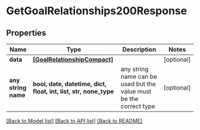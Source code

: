 # GetGoalRelationships200Response


## Properties
Name | Type | Description | Notes
------------ | ------------- | ------------- | -------------
**data** | [**[GoalRelationshipCompact]**](GoalRelationshipCompact.md) |  | [optional] 
**any string name** | **bool, date, datetime, dict, float, int, list, str, none_type** | any string name can be used but the value must be the correct type | [optional]

[[Back to Model list]](../README.md#documentation-for-models) [[Back to API list]](../README.md#documentation-for-api-endpoints) [[Back to README]](../README.md)


